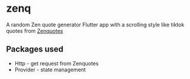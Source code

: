 # zenq

A random Zen quote generator Flutter app with a scrolling style like tiktok
quotes from <a href="https://zenquotes.io/">Zenquotes</a>

## Packages used

<ul>
<li>Http - get request from Zenquotes</li>
<li>Provider - state management</li>
</ul>